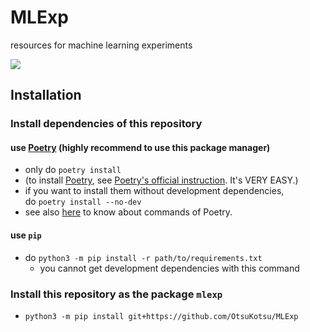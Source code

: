 # MLExp
resources for machine learning experiments

![](https://github.com/OtsuKotsu/MLExp/workflows/ci_cd/badge.svg)

## Installation
### Install dependencies of this repository
#### use [Poetry](https://python-poetry.org/) (highly recommend to use this package manager)  
- only do `poetry install`  
- (to install [Poetry](https://python-poetry.org/), see [Poetry's official instruction](https://python-poetry.org/docs/master/). It's VERY EASY.)  
- if you want to install them without development dependencies,  
  do `poetry install --no-dev`
- see also [here](https://python-poetry.org/docs/cli/) to know about commands of Poetry.

#### use `pip`
- do `python3 -m pip install -r path/to/requirements.txt`
  - you cannot get development dependencies with this command

### Install this repository as the package `mlexp`
- `python3 -m pip install git+https://github.com/OtsuKotsu/MLExp`
